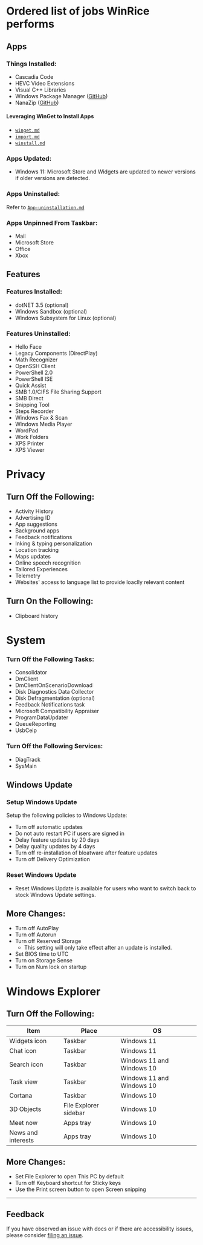 # Ordered list of jobs WinRice performs

## Apps

### Things Installed:

- Cascadia Code
- HEVC Video Extensions
- Visual C++ Libraries
- Windows Package Manager ([GitHub](https://github.com/microsoft/winget-cli/))
- NanaZip ([GitHub](https://github.com/M2Team/NanaZip))

#### Leveraging WinGet to Install Apps

- [`winget.md`](https://github.com/pratyakshm/WinRice/blob/main/doc/winget/winget.md)
- [`import.md`](https://github.com/pratyakshm/WinRice/blob/main/doc/winget/import.md)
- [`winstall.md`](https://github.com/pratyakshm/WinRice/blob/main/doc/winget/winstall.md)

### Apps Updated:

- Windows 11: Microsoft Store and Widgets are updated to newer versions if older versions are detected.

### Apps Uninstalled:

Refer to [`App-uninstallation.md`](https://github.com/pratyakshm/WinRice/blob/main/doc/App-uninstallation.md)

### Apps Unpinned From Taskbar:

- Mail
- Microsoft Store
- Office
- Xbox

## Features

### Features Installed:

- dotNET 3.5 (optional)
- Windows Sandbox (optional)
- Windows Subsystem for Linux (optional)

### Features Uninstalled:

- Hello Face
- Legacy Components (DirectPlay)
- Math Recognizer
- OpenSSH Client
- PowerShell 2.0
- PowerShell ISE
- Quick Assist
- SMB 1.0/CIFS File Sharing Support
- SMB Direct
- Snipping Tool
- Steps Recorder
- Windows Fax & Scan
- Windows Media Player
- WordPad
- Work Folders
- XPS Printer
- XPS Viewer

# Privacy

## Turn Off the Following:

- Activity History
- Advertising ID
- App suggestions
- Background apps
- Feedback notifications
- Inking & typing personalization
- Location tracking
- Maps updates
- Online speech recognition
- Tailored Experiences
- Telemetry
- Websites' access to language list to provide loaclly relevant content

## Turn On the Following:

- Clipboard history
</details>

# System

### Turn Off the Following Tasks:

- Consolidator
- DmClient
- DmClientOnScenarioDownload
- Disk Diagnostics Data Collector
- Disk Defragmentation (optional)
- Feedback Notifications task
- Microsoft Compatibility Appraiser
- ProgramDataUpdater
- QueueReporting
- UsbCeip
  </details>


### Turn Off the Following Services:

- DiagTrack
- SysMain

## Windows Update

### Setup Windows Update

Setup the following policies to Windows Update:

- Turn off automatic updates
- Do not auto restart PC if users are signed in
- Delay feature updates by 20 days
- Delay quality updates by 4 days
- Turn off re-installation of bloatware after feature updates
- Turn off Delivery Optimization

### Reset Windows Update

- Reset Windows Update is available for users who want to switch back to stock Windows Update settings.

## More Changes:

- Turn off AutoPlay
- Turn off Autorun
- Turn off Reserved Storage
  - This setting will only take effect after an update is installed.
- Set BIOS time to UTC
- Turn on Storage Sense
- Turn on Num lock on startup

# Windows Explorer

## Turn Off the Following:

| Item               | Place                 | OS                        |
| ------------------ | --------------------- | ------------------------- |
| Widgets icon       | Taskbar         | Windows 11                |
| Chat icon          | Taskbar         | Windows 11                |
| Search icon        | Taskbar         | Windows 11 and Windows 10 |
| Task view          | Taskbar         | Windows 11 and Windows 10 |
| Cortana            | Taskbar         | Windows 10                |
| 3D Objects         | File Explorer sidebar | Windows 10                |
| Meet now           | Apps tray           | Windows 10                |
| News and interests | Apps tray           | Windows 10                |

</details>

## More Changes:

- Set File Explorer to open This PC by default
- Turn off Keyboard shortcut for Sticky keys
- Use the Print screen button to open Screen snipping

---

## Feedback

If you have observed an issue with docs or if there are accessibility issues, please consider [filing an issue](https://github.com/pratyakshm/WinRice/issues/new?assignees=pratyakshm&labels=Issue-Docs&template=doc_issue.yaml&title=Docs+issue%3A+).
